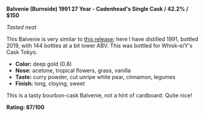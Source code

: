 **Balvenie (Burnside) 1991 27 Year - Cadenhead's Single Cask / 42.2% / $150**

*Tasted neat*

This Balvenie is very similar to [this release](https://www.whiskybase.com/whiskies/whisky/142510/burnside-1991-ca); here I have distilled 1991, bottled 2019, with 144 bottles at a bit lower ABV.  This was bottled for Whisk-e/Y's Cask Tokyo. 

* **Color:** deep gold (0.8)
* **Nose:** acetone, tropical flowers, grass, vanilla
* **Taste:** curry powder, cut unripe white pear, cinnamon, legumes 
* **Finish:** long, cloying, sweet

 This is a tasty bourbon-cask Balvenie, not a hint of cardboard.  Quite nice!

**Rating: 87/100**